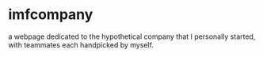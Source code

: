 # imfcompany

a webpage dedicated to the hypothetical company that I personally started,
with teammates each handpicked by myself. 

